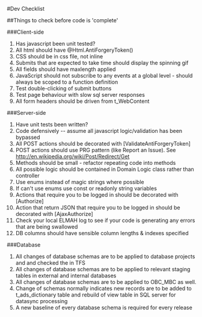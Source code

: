 #Dev Checklist

##Things to check before code is 'complete'

###Client-side
1. Has javascript been unit tested?
1. All html <forms> should have @Html.AntiForgeryToken()
1. CSS should be in css file, not inline
1. Submits that are expected to take time should display the spinning gif
1. All fields should have maxlength applied
1. JavaScript should not subscribe to any events at a global level - should always be scoped to a function definition
1. Test double-clicking of submit buttons
1. Test page behaviour with slow sql server responses
1. All form headers should be driven from t_WebContent

###Server-side
1. Have unit tests been written?
1. Code defensively -- assume all javascript logic/validation has been bypassed
1. All POST actions should be decorated with [ValidateAntiForgeryToken]
1. POST actions should use PRG pattern (like Report an Issue). See http://en.wikipedia.org/wiki/Post/Redirect/Get
1. Methods should be small - refactor repeating code into methods
1. All possible logic should be contained in Domain Logic class rather than controller
1. Use enums instead of magic strings where possible
1. If can't use enums use const or readonly string variables
1. Actions that require you to be logged in should be decorated with [Authorize]
1. Action that return  JSON that require you to be logged in should be decorated with [AjaxAuthorize]
1. Check your local ELMAH log to see if your code is generating any errors that are being swallowed
1. DB columns should have sensible column lengths & indexes specified

###Database
1. All changes of database schemas are to be applied to database projects and and checked the in TFS
1. All changes of database schemas are to be applied to relevant staging tables in external and internal databases
1. All changes of database schemas are to be applied to OBC_MBC as well.
1. Change of schemas normally indicates new records are to be added to t_ads_dictionary table and rebuild of view table in SQL server for datasync processing
2. A new baseline of every database schema is required for every release

